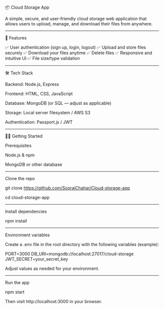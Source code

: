 📦 Cloud Storage App

A simple, secure, and user-friendly cloud storage web application that allows users to upload, manage, and download their files from anywhere.


---

🚀 Features

✅ User authentication (sign up, login, logout)
✅ Upload and store files securely
✅ Download your files anytime
✅ Delete files
✅ Responsive and intuitive UI
✅ File size/type validation


---

🛠️ Tech Stack

Backend: Node.js, Express

Frontend: HTML, CSS, JavaScript

Database: MongoDB (or SQL — adjust as applicable)

Storage: Local server filesystem / AWS S3 

Authentication: Passport.js / JWT 



---

🧑‍💻 Getting Started

Prerequisites

Node.js & npm

MongoDB or other database



---

Clone the repo

git clone https://github.com/SoorajChahar/Cloud-storage-app

cd cloud-storage-app


---

Install dependencies

npm install


---

Environment variables

Create a .env file in the root directory with the following variables (example):

PORT=3000
DB_URI=mongodb://localhost:27017/cloud-storage
JWT_SECRET=your_secret_key

Adjust values as needed for your environment.


---

Run the app

npm start

Then visit http://localhost:3000 in your browser.

